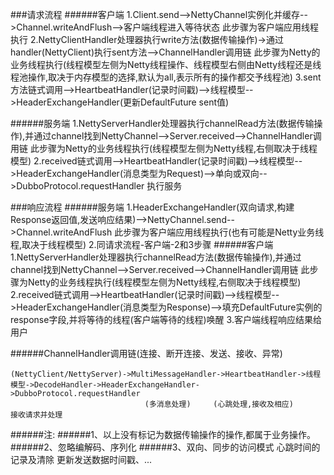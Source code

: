 ###请求流程
  ######客户端
    1.Client.send-->NettyChannel实例化并缓存-->Channel.writeAndFlush-->客户端线程进入等待状态
      此步骤为客户端应用线程执行
    2.NettyClientHandler处理器执行write方法(数据传输操作)->通过handler(NettyClient)执行sent方法-->ChannelHandler调用链
      此步骤为Netty的业务线程执行(线程模型左侧为Netty线程操作、线程模型右侧由Netty线程还是线程池操作,取决于内存模型的选择,默认为all,表示所有的操作都交予线程池)
    3.sent方法链式调用-->HeartbeatHandler(记录时间戳)-->线程模型-->HeaderExchangeHandler(更新DefaultFuture sent值)
      
  ######服务端
    1.NettyServerHandler处理器执行channelRead方法(数据传输操作),并通过channel找到NettyChannel-->Server.received-->ChannelHandler调用链
      此步骤为Netty的业务线程执行(线程模型左侧为Netty线程,右侧取决于线程模型)
    2.received链式调用-->HeartbeatHandler(记录时间戳)-->线程模型-->HeaderExchangeHandler(消息类型为Request)-->单向或双向-->DubboProtocol.requestHandler 执行服务
    
###响应流程
  ######服务端
    1.HeaderExchangeHandler(双向请求,构建Response返回值,发送响应结果)-->NettyChannel.send-->Channel.writeAndFlush
      此步骤为客户端应用线程执行(也有可能是Netty业务线程,取决于线程模型)
    2.同请求流程-客户端-2和3步骤
  ######客户端
    1.NettyServerHandler处理器执行channelRead方法(数据传输操作),并通过channel找到NettyChannel-->Server.received-->ChannelHandler调用链
      此步骤为Netty的业务线程执行(线程模型左侧为Netty线程,右侧取决于线程模型)
    2.received链式调用-->HeartbeatHandler(记录时间戳)-->线程模型-->HeaderExchangeHandler(消息类型为Response)-->填充DefaultFuture实例的response字段,并将等待的线程(客户端等待的线程)唤醒
    3.客户端线程响应结果给用户

######ChannelHandler调用链(连接、断开连接、发送、接收、异常)   

    (NettyClient/NettyServer)->MultiMessageHandler->HeartbeatHandler->线程模型->DecodeHandler->HeaderExchangeHandler->DubboProtocol.requestHandler
                                  (多消息处理)     (心跳处理,接收及相应)                             接收请求并处理
######注:
######1、以上没有标记为数据传输操作的操作,都属于业务操作。
######2、忽略编解码、序列化
######3、双向、同步的访问模式                                                 心跳时间的记录及清除                            更新发送数据时间戳、...